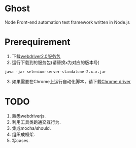 Ghost
========

Node Front-end automation test framework written in Node.js

Prerequirement
========
1. 下载[webdriver2.0服务包](http://code.google.com/p/selenium/downloads/detail?name=selenium-server-standalone-2.24.1.jar&can=2&q=)
2. 运行下载到的服务包(请替换x为对应的版本号)  

```
java -jar selenium-server-standalone-2.x.x.jar
```
3. 如果需要在Chrome上运行自动化脚本，请下载[Chrome driver](http://code.google.com/p/chromedriver/downloads/list)

TODO
========
1. 熟悉webdriverjs.
2. 利用工具类跑通交互行为.
3. 集成mocha/should.
4. 组织成框架.
5. 写cases.